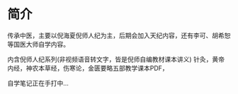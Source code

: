 简介
===============
传承中医，主要以倪海夏倪师人纪为主，后期会加入天纪内容，还有李可、胡希恕等国医大师自学内容。


内含倪师人纪系列(非视频语音转文字，皆是倪师自编教材课本讲义)
针灸，黄帝内经，神农本草经，伤寒论，金匮要略五部教学课本PDF，


自学笔记正在手打中...